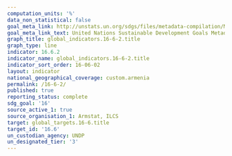 ```yaml
---
computation_units: '%'
data_non_statistical: false
goal_meta_link: http://unstats.un.org/sdgs/files/metadata-compilation/Metadata-Goal-16.pdf
goal_meta_link_text: United Nations Sustainable Development Goals Metadata (pdf 1361kB)
graph_title: global_indicators.16-6-2.title
graph_type: line
indicator: 16.6.2
indicator_name: global_indicators.16-6-2.title
indicator_sort_order: 16-06-02
layout: indicator
national_geographical_coverage: custom.armenia
permalink: /16-6-2/
published: true
reporting_status: complete
sdg_goal: '16'
source_active_1: true
source_organisation_1: Armstat, ILCS
target: global_targets.16-6.title
target_id: '16.6'
un_custodian_agency: UNDP
un_designated_tier: '3'
---
```

